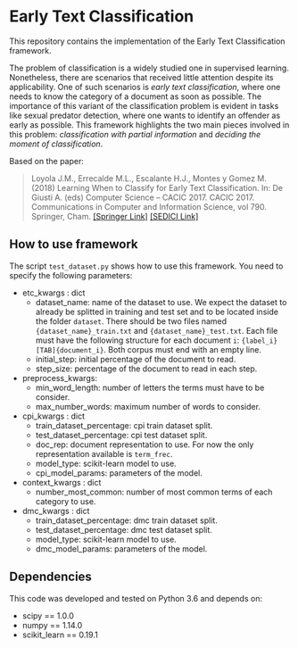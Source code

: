 # Early Text Classification

This repository contains the implementation of the Early Text Classification framework.

The problem of classification is a widely studied one in supervised learning.
Nonetheless, there are scenarios that received little attention despite its applicability.
One of such scenarios is _early text classification_, where one needs to know the category of a document as soon as possible.
The importance of this variant of the classification problem is evident in tasks like sexual predator detection, where one wants to identify an offender as early as possible.
This framework highlights the two main pieces involved in this problem: _classification with partial information_ and _deciding the
moment of classification_.

Based on the paper:
> Loyola J.M., Errecalde M.L., Escalante H.J., Montes y Gomez M. (2018) Learning When to Classify for Early Text Classification. In: De Giusti A. (eds) Computer Science – CACIC 2017. CACIC 2017. Communications in Computer and Information Science, vol 790. Springer, Cham. [[Springer Link]](https://doi.org/10.1007/978-3-319-75214-3_3) [[SEDICI Link]](http://sedici.unlp.edu.ar/handle/10915/63498)

## How to use framework
The script `test_dataset.py` shows how to use this framework. You need to specify the following parameters:
* etc_kwargs : dict
    * dataset_name: name of the dataset to use. We expect the dataset to already be splitted in training and test set and to be located inside the folder `dataset`. There should be two files named `{dataset_name}_train.txt` and `{dataset_name}_test.txt`. Each file must have the following structure for each document `i`: `{label_i}[TAB]{document_i}`. Both corpus must end with an empty line.
    * initial_step: initial percentage of the document to read.
    * step_size: percentage of the document to read in each step.
* preprocess_kwargs:
    * min_word_length: number of letters the terms must have to be consider.
    * max_number_words: maximum number of words to consider.
* cpi_kwargs : dict
    * train_dataset_percentage: cpi train dataset split.
    * test_dataset_percentage: cpi test dataset split.
    * doc_rep: document representation to use. For now the only representation available is `term_frec`.
    * model_type: scikit-learn model to use.
    * cpi_model_params: parameters of the model.
* context_kwargs : dict
    * number_most_common: number of most common terms of each category to use.
* dmc_kwargs : dict
    * train_dataset_percentage: dmc train dataset split.
    * test_dataset_percentage: dmc test dataset split.
    * model_type: scikit-learn model to use.
    * dmc_model_params: parameters of the model.

## Dependencies
This code was developed and tested on Python 3.6 and depends on:
* scipy == 1.0.0
* numpy == 1.14.0
* scikit_learn == 0.19.1
 